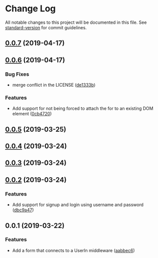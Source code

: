 # Change Log

All notable changes to this project will be documented in this file. See [standard-version](https://github.com/conventional-changelog/standard-version) for commit guidelines.

<a name="0.0.7"></a>
## [0.0.7](https://github.com/nicolasdao/userin-form-gray-quail/compare/v0.0.6...v0.0.7) (2019-04-17)



<a name="0.0.6"></a>
## [0.0.6](https://github.com/nicolasdao/userin-form-gray-quail/compare/v0.0.5...v0.0.6) (2019-04-17)


### Bug Fixes

* merge conflict in the LICENSE ([de1333b](https://github.com/nicolasdao/userin-form-gray-quail/commit/de1333b))


### Features

* Add support for not being forced to attach the for to an existing DOM element ([0cb4720](https://github.com/nicolasdao/userin-form-gray-quail/commit/0cb4720))



<a name="0.0.5"></a>
## [0.0.5](https://github.com/nicolasdao/userin-form-gray-quail/compare/v0.0.4...v0.0.5) (2019-03-25)



<a name="0.0.4"></a>
## [0.0.4](https://github.com/nicolasdao/userin-form-gray-quail/compare/v0.0.3...v0.0.4) (2019-03-24)



<a name="0.0.3"></a>
## [0.0.3](https://github.com/nicolasdao/userin-form-gray-quail/compare/v0.0.2...v0.0.3) (2019-03-24)



<a name="0.0.2"></a>
## [0.0.2](https://github.com/nicolasdao/userin-form-gray-quail/compare/v0.0.1...v0.0.2) (2019-03-24)


### Features

* Add support for signup and login using username and password ([dbc9a47](https://github.com/nicolasdao/userin-form-gray-quail/commit/dbc9a47))



<a name="0.0.1"></a>
## 0.0.1 (2019-03-22)


### Features

* Add a form that connects to a UserIn middleware ([aabbec6](https://github.com/nicolasdao/userin-form-gray-quail/commit/aabbec6))
